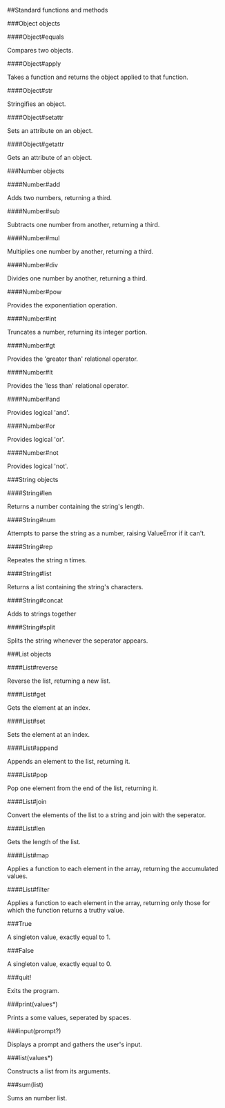 ##Standard functions and methods

###Object objects

####Object#equals

Compares two objects.

####Object#apply

Takes a function and returns the object applied to that function.

####Object#str

Stringifies an object.

####Object#setattr

Sets an attribute on an object.

####Object#getattr

Gets an attribute of an object.

###Number objects

####Number#add

Adds two numbers, returning a third.

####Number#sub

Subtracts one number from another, returning a third.

####Number#mul

Multiplies one number by another, returning a third.

####Number#div

Divides one number by another, returning a third.

####Number#pow

Provides the exponentiation operation.

####Number#int

Truncates a number, returning its integer portion.

####Number#gt

Provides the 'greater than' relational operator.

####Number#lt

Provides the 'less than' relational operator.

####Number#and

Provides logical 'and'.

####Number#or

Provides logical 'or'.

####Number#not

Provides logical 'not'.

###String objects

####String#len

Returns a number containing the string's length.

####String#num

Attempts to parse the string as a number, raising ValueError if it can't.

####String#rep

Repeates the string n times.

####String#list

Returns a list containing the string's characters.

####String#concat

Adds to strings together

####String#split

Splits the string whenever the seperator appears.

###List objects

####List#reverse

Reverse the list, returning a new list.

####List#get

Gets the element at an index.

####List#set

Sets the element at an index.

####List#append

Appends an element to the list, returning it.

####List#pop

Pop one element from the end of the list, returning it.

####List#join

Convert the elements of the list to a string and join with the seperator.

####List#len

Gets the length of the list.

####List#map

Applies a function to each element in the array, returning the accumulated values.

####List#filter

Applies a function to each element in the array, returning only those for which the function returns a truthy value.

###True

A singleton value, exactly equal to 1.

###False

A singleton value, exactly equal to 0.

###quit!

Exits the program.

###print(values*)

Prints a some values, seperated by spaces.

###input(prompt?)

Displays a prompt and gathers the user's input.

###list(values*)

Constructs a list from its arguments.

###sum(list)

Sums an number list.